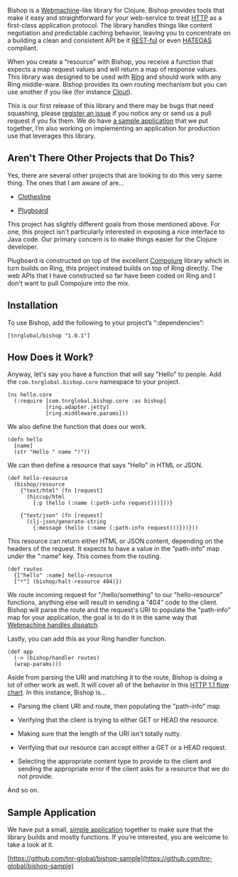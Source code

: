 Bishop is a [Webmachine](http://wiki.basho.com/Webmachine.html)-like
library for Clojure. Bishop provides tools that make it easy and
straightforward for your web-service to treat
[HTTP](http://en.wikipedia.org/wiki/Hypertext_Transfer_Protocol) as a
first-class application protocol. The library handles things like
content negotiation and predictable caching behavior, leaving you to
concentrate on a building a clean and consistent API be it
[REST-ful](http://en.wikipedia.org/wiki/REST) or even
[HATEOAS](http://en.wikipedia.org/wiki/HATEOAS) compliant.

When you create a “resource” with Bishop, you receive a function that
expects a map request values and will return a map of response
values. This library was designed to be used with
[Ring](https://github.com/mmcgrana/ring) and should work with any Ring
middle-ware. Bishop provides its own routing mechanism but you can use
another if you like (for instance
[Clout](https://github.com/weavejester/clout)).

This is our first release of this library and there may be bugs that
need squashing, please
[register an issue](https://github.com/tnr-global/bishop-sample/issues)
if you notice any or send us a pull request if you fix them. We do
have
[a sample application](https://github.com/tnr-global/bishop-sample)
that we put together, I’m also working on implementing an application
for production use that leverages this library.

## Aren't There Other Projects that Do This?

Yes, there are several other projects that are looking to do this
very same thing. The ones that I am aware of are...

*  [Clothesline](https://github.com/banjiewen/Clothesline)

*  [Plugboard](https://github.com/malcolmsparks/plugboard)

This project has slightly different goals from those mentioned
above. For one, this project isn't particularly interested in
exposing a nice interface to Java code. Our primary concern is to
make things easier for the Clojure developer.

Plugboard is constructed on top of the excellent
[Compojure](https://github.com/weavejester/compojure) library which in
turn builds on Ring, this project instead builds on top of Ring
directly. The web APIs that I have constructed so far have been coded
on Ring and I don't want to pull Compojure into the mix.

## Installation

To use Bishop, add the following to your project’s “:dependencies”:

```
[tnrglobal/bishop "1.0.1"]
```

## How Does it Work?

Anyway, let's say you have a function that will say "Hello" to
people. Add the `com.tnrglobal.bishop.core` namespace to your project.

```
(ns hello.core
  (:require [com.tnrglobal.bishop.core :as bishop]
            [ring.adapter.jetty]
            [ring.middleware.params]))
```
We also define the function that does our work.

```
(defn hello
  [name]
  (str "Hello " name "!"))
```

We can then define a resource that says "Hello" in HTML or JSON.

```
(def hello-resource
  (bishop/resource
    {"text/html" (fn [request]
      (hiccup/html
        [:p (hello (:name (:path-info request)))]))}

    {"text/json" (fn [request]
      (clj-json/generate-string
        {:message (hello (:name (:path-info request)))}))}))
```

This resource can return either HTML or JSON content, depending on
the headers of the request. It expects to have a value in the
"path-info" map under the ":name" key. This comes from the routing.

```
(def routes
  {["hello" :name] hello-resource
  ["*"] (bishop/halt-resource 404)})
```

We route incoming request for "/hello/something" to our
"hello-resource" functions, anything else will result in sending a
"404" code to the client. Bishop will parse the route and the
request's URI to populate the "path-info" map for your application,
the goal is to do it in the same way that
[Webmachine handles dispatch](http://wiki.basho.com/Webmachine-Dispatching.html).

Lastly, you can add this as your Ring handler function.

```
(def app
  (-> (bishop/handler routes)
  (wrap-params)))
```

Aside from parsing the URI and matching it to the route, Bishop is
doing a lot of other work as well. It will cover all of the behavior
in this
[HTTP 1.1 flow chart](http://wiki.basho.com/Webmachine-Diagram.html). In
this instance, Bishop is...

* Parsing the client URI and route, then populating the "path-info"
map

* Verifying that the client is trying to either GET or HEAD the
resource.

* Making sure that the length of the URI isn't totally nutty.

* Verifying that our resource can accept either a GET or a HEAD
request.

* Selecting the appropriate content type to provide to the client and
sending the appropriate error if the client asks for a resource that
we do not provide.

And so on.

## Sample Application

We have put a small, [simple application](https://github.com/tnr-global/bishop-sample) together to make
sure that the library builds and mostly functions. If you’re
interested, you are welcome to take a look at it.

[https://github.com/tnr-global/bishop-sample](https://github.com/tnr-global/bishop-sample)
